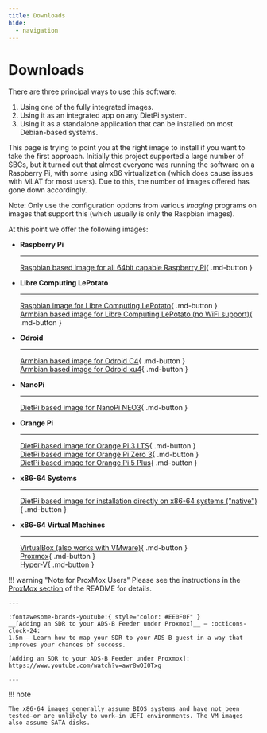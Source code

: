 ```yaml
---
title: Downloads
hide:
  - navigation
---
```


# Downloads

There are three principal ways to use this software:

1. Using one of the fully integrated images.
2. Using it as an integrated app on any DietPi system.
3. Using it as a standalone application that can be installed on most Debian-based systems.

This page is trying to point you at the right image to install if you want to take the first approach. Initially this project supported a large number of SBCs, but it turned out that almost everyone was running the software on a Raspberry Pi, with some using x86 virtualization (which does cause issues with MLAT for most users). Due to this, the number of images offered has gone down accordingly.

Note: Only use the configuration options from various *imaging* programs on images that support this (which usually is only the Raspbian images).

At this point we offer the following images:

<div class="grid cards" markdown>

-   __Raspberry Pi__

    ---

    [Raspbian based image for all 64bit capable Raspberry Pi](https://github.com/dirkhh/adsb-feeder-image/releases/download/{latest_release}/adsb-im-raspberrypi64-pi-2-3-4-5-{latest_release}.img.xz){ .md-button }

-   __Libre Computing LePotato__

    ---

    [Raspbian image for Libre Computing LePotato](https://github.com/dirkhh/adsb-feeder-image/releases/download/{latest_release}/adsb-im-lepotato-{latest_release}.img.xz){ .md-button }  
    [Armbian based image for Libre Computing LePotato (no WiFi support)](https://github.com/dirkhh/adsb-feeder-image/releases/download/{latest_release}/adsb-im-lepotato-raspbian-{latest_release}.img.xz){ .md-button }

-   __Odroid__

    ---

    [Armbian based image for Odroid C4](https://github.com/dirkhh/adsb-feeder-image/releases/download/{latest_release}/adsb-im-odroidc4-{latest_release}.img.xz){ .md-button }  
    [Armbian based image for Odroid xu4](https://github.com/dirkhh/adsb-feeder-image/releases/download/{latest_release}/adsb-im-odroidxu4-{latest_release}.img.xz){ .md-button }

-   __NanoPi__

    ---

    [DietPi based image for NanoPi NEO3](https://github.com/dirkhh/adsb-feeder-image/releases/download/{latest_release}/adsb-im-nanopi-neo3-dietpi-{latest_release}.img.xz){ .md-button }

-   __Orange Pi__

    ---

    [DietPi based image for Orange Pi 3 LTS](https://github.com/dirkhh/adsb-feeder-image/releases/download/{latest_release}/adsb-im-orangepi-3lts-dietpi-{latest_release}.img.xz){ .md-button }  
    [DietPi based image for Orange Pi Zero 3](https://github.com/dirkhh/adsb-feeder-image/releases/download/{latest_release}/adsb-im-orangepi-zero3-dietpi-{latest_release}.img.xz){ .md-button }  
    [DietPi based image for Orange Pi 5 Plus](https://github.com/dirkhh/adsb-feeder-image/releases/download/{latest_release}/adsb-im-orangepi-5plus-dietpi-{latest_release}.img.xz){ .md-button }

-   __x86-64 Systems__

    ---

    [DietPi based image for installation directly on x86-64 systems ("native")](https://github.com/dirkhh/adsb-feeder-image/releases/{latest_release}){ .md-button }

-   __x86-64 Virtual Machines__

    ---

    [VirtualBox (also works with VMware)](https://github.com/dirkhh/adsb-feeder-image/releases/download/{latest_release}/adsb-im-x86-64-vm-{latest_release}-VirtualBox-x86_64.ova.xz){ .md-button }  
    [Proxmox](https://github.com/dirkhh/adsb-feeder-image/releases/download/{latest_release}/adsb-im-x86-64-vm-{latest_release}-proxmox.tar.xz){ .md-button }  
    [Hyper-V](https://github.com/dirkhh/adsb-feeder-image/releases/download/{latest_release}/adsb-im-x86-64-vm-{latest_release}-Hyper-V-x86_64.vhdx.xz){ .md-button }

</div>

!!! warning "Note for ProxMox Users"
    Please see the instructions in the [ProxMox section](https://github.com/dirkhh/adsb-feeder-image?tab=readme-ov-file#for-advanced-users-wanting-to-run-this-image-on-x86-under-proxmox) of the README for details.

    ---

    :fontawesome-brands-youtube:{ style="color: #EE0F0F" }
    __[Adding an SDR to your ADS-B Feeder under Proxmox]__ – :octicons-clock-24:
    1.5m – Learn how to map your SDR to your ADS-B guest in a way that improves your chances of success.

    [Adding an SDR to your ADS-B Feeder under Proxmox]: https://www.youtube.com/watch?v=awr8wOI0Txg

    ---

!!! note
    
    The x86-64 images generally assume BIOS systems and have not been tested—or are unlikely to work—in UEFI environments. The VM images also assume SATA disks.

<script type="text/javascript">
window.addEventListener('load', function() {
    fetch('https://api.github.com/repos/dirkhh/adsb-feeder-image/releases/latest')
      .then(function(response) {
          return response.json();
      })
      .then(function(data) {
          const latestTag = data.tag_name;
          const anchors = document.querySelectorAll('a[href*="{latest_release}"]');
          anchors.forEach(function(anchor) {
              const rawHref = anchor.getAttribute('href');
              const newHref = rawHref.replace(/{latest_release}/g, latestTag);
              anchor.setAttribute('href', newHref);
          });
      })
      .catch(function(error) {
          console.error('Error fetching latest release:', error);
      });
});
</script>
